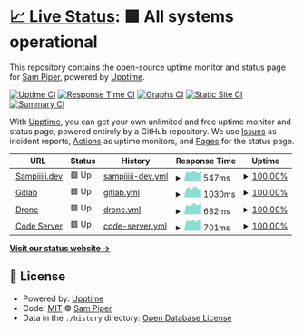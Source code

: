 # [📈 Live Status](https://uptime.samppiiiii.com): <!--live status--> **🟩 All systems operational**

This repository contains the open-source uptime monitor and status page for [Sam Piper](www.sampiiiii.dev), powered by [Upptime](https://github.com/upptime/upptime).

[![Uptime CI](https://github.com/Sampiiiii/services-uptime/workflows/Uptime%20CI/badge.svg)](https://github.com/Sampiiiii/services-uptime/actions?query=workflow%3A%22Uptime+CI%22)
[![Response Time CI](https://github.com/Sampiiiii/services-uptime/workflows/Response%20Time%20CI/badge.svg)](https://github.com/Sampiiiii/services-uptime/actions?query=workflow%3A%22Response+Time+CI%22)
[![Graphs CI](https://github.com/Sampiiiii/services-uptime/workflows/Graphs%20CI/badge.svg)](https://github.com/Sampiiiii/services-uptime/actions?query=workflow%3A%22Graphs+CI%22)
[![Static Site CI](https://github.com/Sampiiiii/services-uptime/workflows/Static%20Site%20CI/badge.svg)](https://github.com/Sampiiiii/services-uptime/actions?query=workflow%3A%22Static+Site+CI%22)
[![Summary CI](https://github.com/Sampiiiii/services-uptime/workflows/Summary%20CI/badge.svg)](https://github.com/Sampiiiii/services-uptime/actions?query=workflow%3A%22Summary+CI%22)

With [Upptime](https://upptime.js.org), you can get your own unlimited and free uptime monitor and status page, powered entirely by a GitHub repository. We use [Issues](https://github.com/Sampiiiii/services-uptime/issues) as incident reports, [Actions](https://github.com/Sampiiiii/services-uptime/actions) as uptime monitors, and [Pages](https://uptime.samppiiiii.com) for the status page.

<!--start: status pages-->
<!-- This summary is generated by Upptime (https://github.com/upptime/upptime) -->
<!-- Do not edit this manually, your changes will be overwritten -->
<!-- prettier-ignore -->
| URL | Status | History | Response Time | Uptime |
| --- | ------ | ------- | ------------- | ------ |
| <img alt="" src="https://favicons.githubusercontent.com/sampiiiii.dev" height="13"> [Sampiiiii.dev](https://sampiiiii.dev) | 🟩 Up | [sampiiiii-dev.yml](https://github.com/Sampiiiii/services-uptime/commits/HEAD/history/sampiiiii-dev.yml) | <details><summary><img alt="Response time graph" src="./graphs/sampiiiii-dev/response-time-week.png" height="20"> 547ms</summary><br><a href="https://uptime.sampiiiii.com/history/sampiiiii-dev"><img alt="Response time 507" src="https://img.shields.io/endpoint?url=https%3A%2F%2Fraw.githubusercontent.com%2FSampiiiii%2Fservices-uptime%2FHEAD%2Fapi%2Fsampiiiii-dev%2Fresponse-time.json"></a><br><a href="https://uptime.sampiiiii.com/history/sampiiiii-dev"><img alt="24-hour response time 625" src="https://img.shields.io/endpoint?url=https%3A%2F%2Fraw.githubusercontent.com%2FSampiiiii%2Fservices-uptime%2FHEAD%2Fapi%2Fsampiiiii-dev%2Fresponse-time-day.json"></a><br><a href="https://uptime.sampiiiii.com/history/sampiiiii-dev"><img alt="7-day response time 547" src="https://img.shields.io/endpoint?url=https%3A%2F%2Fraw.githubusercontent.com%2FSampiiiii%2Fservices-uptime%2FHEAD%2Fapi%2Fsampiiiii-dev%2Fresponse-time-week.json"></a><br><a href="https://uptime.sampiiiii.com/history/sampiiiii-dev"><img alt="30-day response time 561" src="https://img.shields.io/endpoint?url=https%3A%2F%2Fraw.githubusercontent.com%2FSampiiiii%2Fservices-uptime%2FHEAD%2Fapi%2Fsampiiiii-dev%2Fresponse-time-month.json"></a><br><a href="https://uptime.sampiiiii.com/history/sampiiiii-dev"><img alt="1-year response time 507" src="https://img.shields.io/endpoint?url=https%3A%2F%2Fraw.githubusercontent.com%2FSampiiiii%2Fservices-uptime%2FHEAD%2Fapi%2Fsampiiiii-dev%2Fresponse-time-year.json"></a></details> | <details><summary><a href="https://uptime.sampiiiii.com/history/sampiiiii-dev">100.00%</a></summary><a href="https://uptime.sampiiiii.com/history/sampiiiii-dev"><img alt="All-time uptime 99.25%" src="https://img.shields.io/endpoint?url=https%3A%2F%2Fraw.githubusercontent.com%2FSampiiiii%2Fservices-uptime%2FHEAD%2Fapi%2Fsampiiiii-dev%2Fuptime.json"></a><br><a href="https://uptime.sampiiiii.com/history/sampiiiii-dev"><img alt="24-hour uptime 100.00%" src="https://img.shields.io/endpoint?url=https%3A%2F%2Fraw.githubusercontent.com%2FSampiiiii%2Fservices-uptime%2FHEAD%2Fapi%2Fsampiiiii-dev%2Fuptime-day.json"></a><br><a href="https://uptime.sampiiiii.com/history/sampiiiii-dev"><img alt="7-day uptime 100.00%" src="https://img.shields.io/endpoint?url=https%3A%2F%2Fraw.githubusercontent.com%2FSampiiiii%2Fservices-uptime%2FHEAD%2Fapi%2Fsampiiiii-dev%2Fuptime-week.json"></a><br><a href="https://uptime.sampiiiii.com/history/sampiiiii-dev"><img alt="30-day uptime 95.43%" src="https://img.shields.io/endpoint?url=https%3A%2F%2Fraw.githubusercontent.com%2FSampiiiii%2Fservices-uptime%2FHEAD%2Fapi%2Fsampiiiii-dev%2Fuptime-month.json"></a><br><a href="https://uptime.sampiiiii.com/history/sampiiiii-dev"><img alt="1-year uptime 99.25%" src="https://img.shields.io/endpoint?url=https%3A%2F%2Fraw.githubusercontent.com%2FSampiiiii%2Fservices-uptime%2FHEAD%2Fapi%2Fsampiiiii-dev%2Fuptime-year.json"></a></details>
| <img alt="" src="https://favicons.githubusercontent.com/gitlab.sampiiiii.com" height="13"> [Gitlab](https://gitlab.sampiiiii.com) | 🟩 Up | [gitlab.yml](https://github.com/Sampiiiii/services-uptime/commits/HEAD/history/gitlab.yml) | <details><summary><img alt="Response time graph" src="./graphs/gitlab/response-time-week.png" height="20"> 1030ms</summary><br><a href="https://uptime.sampiiiii.com/history/gitlab"><img alt="Response time 1113" src="https://img.shields.io/endpoint?url=https%3A%2F%2Fraw.githubusercontent.com%2FSampiiiii%2Fservices-uptime%2FHEAD%2Fapi%2Fgitlab%2Fresponse-time.json"></a><br><a href="https://uptime.sampiiiii.com/history/gitlab"><img alt="24-hour response time 852" src="https://img.shields.io/endpoint?url=https%3A%2F%2Fraw.githubusercontent.com%2FSampiiiii%2Fservices-uptime%2FHEAD%2Fapi%2Fgitlab%2Fresponse-time-day.json"></a><br><a href="https://uptime.sampiiiii.com/history/gitlab"><img alt="7-day response time 1030" src="https://img.shields.io/endpoint?url=https%3A%2F%2Fraw.githubusercontent.com%2FSampiiiii%2Fservices-uptime%2FHEAD%2Fapi%2Fgitlab%2Fresponse-time-week.json"></a><br><a href="https://uptime.sampiiiii.com/history/gitlab"><img alt="30-day response time 1084" src="https://img.shields.io/endpoint?url=https%3A%2F%2Fraw.githubusercontent.com%2FSampiiiii%2Fservices-uptime%2FHEAD%2Fapi%2Fgitlab%2Fresponse-time-month.json"></a><br><a href="https://uptime.sampiiiii.com/history/gitlab"><img alt="1-year response time 1113" src="https://img.shields.io/endpoint?url=https%3A%2F%2Fraw.githubusercontent.com%2FSampiiiii%2Fservices-uptime%2FHEAD%2Fapi%2Fgitlab%2Fresponse-time-year.json"></a></details> | <details><summary><a href="https://uptime.sampiiiii.com/history/gitlab">100.00%</a></summary><a href="https://uptime.sampiiiii.com/history/gitlab"><img alt="All-time uptime 99.09%" src="https://img.shields.io/endpoint?url=https%3A%2F%2Fraw.githubusercontent.com%2FSampiiiii%2Fservices-uptime%2FHEAD%2Fapi%2Fgitlab%2Fuptime.json"></a><br><a href="https://uptime.sampiiiii.com/history/gitlab"><img alt="24-hour uptime 100.00%" src="https://img.shields.io/endpoint?url=https%3A%2F%2Fraw.githubusercontent.com%2FSampiiiii%2Fservices-uptime%2FHEAD%2Fapi%2Fgitlab%2Fuptime-day.json"></a><br><a href="https://uptime.sampiiiii.com/history/gitlab"><img alt="7-day uptime 100.00%" src="https://img.shields.io/endpoint?url=https%3A%2F%2Fraw.githubusercontent.com%2FSampiiiii%2Fservices-uptime%2FHEAD%2Fapi%2Fgitlab%2Fuptime-week.json"></a><br><a href="https://uptime.sampiiiii.com/history/gitlab"><img alt="30-day uptime 95.48%" src="https://img.shields.io/endpoint?url=https%3A%2F%2Fraw.githubusercontent.com%2FSampiiiii%2Fservices-uptime%2FHEAD%2Fapi%2Fgitlab%2Fuptime-month.json"></a><br><a href="https://uptime.sampiiiii.com/history/gitlab"><img alt="1-year uptime 99.09%" src="https://img.shields.io/endpoint?url=https%3A%2F%2Fraw.githubusercontent.com%2FSampiiiii%2Fservices-uptime%2FHEAD%2Fapi%2Fgitlab%2Fuptime-year.json"></a></details>
| <img alt="" src="https://favicons.githubusercontent.com/drone.sampiiiii.com" height="13"> [Drone](https://drone.sampiiiii.com) | 🟩 Up | [drone.yml](https://github.com/Sampiiiii/services-uptime/commits/HEAD/history/drone.yml) | <details><summary><img alt="Response time graph" src="./graphs/drone/response-time-week.png" height="20"> 682ms</summary><br><a href="https://uptime.sampiiiii.com/history/drone"><img alt="Response time 654" src="https://img.shields.io/endpoint?url=https%3A%2F%2Fraw.githubusercontent.com%2FSampiiiii%2Fservices-uptime%2FHEAD%2Fapi%2Fdrone%2Fresponse-time.json"></a><br><a href="https://uptime.sampiiiii.com/history/drone"><img alt="24-hour response time 715" src="https://img.shields.io/endpoint?url=https%3A%2F%2Fraw.githubusercontent.com%2FSampiiiii%2Fservices-uptime%2FHEAD%2Fapi%2Fdrone%2Fresponse-time-day.json"></a><br><a href="https://uptime.sampiiiii.com/history/drone"><img alt="7-day response time 682" src="https://img.shields.io/endpoint?url=https%3A%2F%2Fraw.githubusercontent.com%2FSampiiiii%2Fservices-uptime%2FHEAD%2Fapi%2Fdrone%2Fresponse-time-week.json"></a><br><a href="https://uptime.sampiiiii.com/history/drone"><img alt="30-day response time 696" src="https://img.shields.io/endpoint?url=https%3A%2F%2Fraw.githubusercontent.com%2FSampiiiii%2Fservices-uptime%2FHEAD%2Fapi%2Fdrone%2Fresponse-time-month.json"></a><br><a href="https://uptime.sampiiiii.com/history/drone"><img alt="1-year response time 654" src="https://img.shields.io/endpoint?url=https%3A%2F%2Fraw.githubusercontent.com%2FSampiiiii%2Fservices-uptime%2FHEAD%2Fapi%2Fdrone%2Fresponse-time-year.json"></a></details> | <details><summary><a href="https://uptime.sampiiiii.com/history/drone">100.00%</a></summary><a href="https://uptime.sampiiiii.com/history/drone"><img alt="All-time uptime 98.11%" src="https://img.shields.io/endpoint?url=https%3A%2F%2Fraw.githubusercontent.com%2FSampiiiii%2Fservices-uptime%2FHEAD%2Fapi%2Fdrone%2Fuptime.json"></a><br><a href="https://uptime.sampiiiii.com/history/drone"><img alt="24-hour uptime 100.00%" src="https://img.shields.io/endpoint?url=https%3A%2F%2Fraw.githubusercontent.com%2FSampiiiii%2Fservices-uptime%2FHEAD%2Fapi%2Fdrone%2Fuptime-day.json"></a><br><a href="https://uptime.sampiiiii.com/history/drone"><img alt="7-day uptime 100.00%" src="https://img.shields.io/endpoint?url=https%3A%2F%2Fraw.githubusercontent.com%2FSampiiiii%2Fservices-uptime%2FHEAD%2Fapi%2Fdrone%2Fuptime-week.json"></a><br><a href="https://uptime.sampiiiii.com/history/drone"><img alt="30-day uptime 95.42%" src="https://img.shields.io/endpoint?url=https%3A%2F%2Fraw.githubusercontent.com%2FSampiiiii%2Fservices-uptime%2FHEAD%2Fapi%2Fdrone%2Fuptime-month.json"></a><br><a href="https://uptime.sampiiiii.com/history/drone"><img alt="1-year uptime 98.11%" src="https://img.shields.io/endpoint?url=https%3A%2F%2Fraw.githubusercontent.com%2FSampiiiii%2Fservices-uptime%2FHEAD%2Fapi%2Fdrone%2Fuptime-year.json"></a></details>
| <img alt="" src="https://favicons.githubusercontent.com/code-server.sampiiiii.com" height="13"> [Code Server](https://code-server.sampiiiii.com) | 🟩 Up | [code-server.yml](https://github.com/Sampiiiii/services-uptime/commits/HEAD/history/code-server.yml) | <details><summary><img alt="Response time graph" src="./graphs/code-server/response-time-week.png" height="20"> 701ms</summary><br><a href="https://uptime.sampiiiii.com/history/code-server"><img alt="Response time 722" src="https://img.shields.io/endpoint?url=https%3A%2F%2Fraw.githubusercontent.com%2FSampiiiii%2Fservices-uptime%2FHEAD%2Fapi%2Fcode-server%2Fresponse-time.json"></a><br><a href="https://uptime.sampiiiii.com/history/code-server"><img alt="24-hour response time 743" src="https://img.shields.io/endpoint?url=https%3A%2F%2Fraw.githubusercontent.com%2FSampiiiii%2Fservices-uptime%2FHEAD%2Fapi%2Fcode-server%2Fresponse-time-day.json"></a><br><a href="https://uptime.sampiiiii.com/history/code-server"><img alt="7-day response time 701" src="https://img.shields.io/endpoint?url=https%3A%2F%2Fraw.githubusercontent.com%2FSampiiiii%2Fservices-uptime%2FHEAD%2Fapi%2Fcode-server%2Fresponse-time-week.json"></a><br><a href="https://uptime.sampiiiii.com/history/code-server"><img alt="30-day response time 768" src="https://img.shields.io/endpoint?url=https%3A%2F%2Fraw.githubusercontent.com%2FSampiiiii%2Fservices-uptime%2FHEAD%2Fapi%2Fcode-server%2Fresponse-time-month.json"></a><br><a href="https://uptime.sampiiiii.com/history/code-server"><img alt="1-year response time 722" src="https://img.shields.io/endpoint?url=https%3A%2F%2Fraw.githubusercontent.com%2FSampiiiii%2Fservices-uptime%2FHEAD%2Fapi%2Fcode-server%2Fresponse-time-year.json"></a></details> | <details><summary><a href="https://uptime.sampiiiii.com/history/code-server">100.00%</a></summary><a href="https://uptime.sampiiiii.com/history/code-server"><img alt="All-time uptime 99.13%" src="https://img.shields.io/endpoint?url=https%3A%2F%2Fraw.githubusercontent.com%2FSampiiiii%2Fservices-uptime%2FHEAD%2Fapi%2Fcode-server%2Fuptime.json"></a><br><a href="https://uptime.sampiiiii.com/history/code-server"><img alt="24-hour uptime 100.00%" src="https://img.shields.io/endpoint?url=https%3A%2F%2Fraw.githubusercontent.com%2FSampiiiii%2Fservices-uptime%2FHEAD%2Fapi%2Fcode-server%2Fuptime-day.json"></a><br><a href="https://uptime.sampiiiii.com/history/code-server"><img alt="7-day uptime 100.00%" src="https://img.shields.io/endpoint?url=https%3A%2F%2Fraw.githubusercontent.com%2FSampiiiii%2Fservices-uptime%2FHEAD%2Fapi%2Fcode-server%2Fuptime-week.json"></a><br><a href="https://uptime.sampiiiii.com/history/code-server"><img alt="30-day uptime 95.48%" src="https://img.shields.io/endpoint?url=https%3A%2F%2Fraw.githubusercontent.com%2FSampiiiii%2Fservices-uptime%2FHEAD%2Fapi%2Fcode-server%2Fuptime-month.json"></a><br><a href="https://uptime.sampiiiii.com/history/code-server"><img alt="1-year uptime 99.13%" src="https://img.shields.io/endpoint?url=https%3A%2F%2Fraw.githubusercontent.com%2FSampiiiii%2Fservices-uptime%2FHEAD%2Fapi%2Fcode-server%2Fuptime-year.json"></a></details>

<!--end: status pages-->

[**Visit our status website →**](https://uptime.samppiiiii.com)

## 📄 License

- Powered by: [Upptime](https://github.com/upptime/upptime)
- Code: [MIT](./LICENSE) © [Sam Piper](www.sampiiiii.dev)
- Data in the `./history` directory: [Open Database License](https://opendatacommons.org/licenses/odbl/1-0/)
